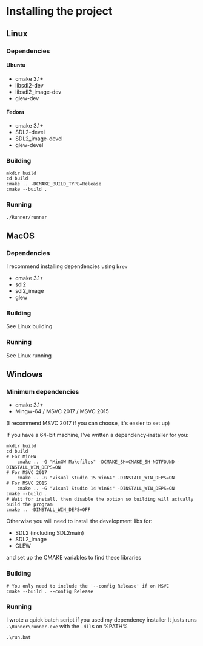 # Installing the project

## Linux

### Dependencies

#### Ubuntu

- cmake 3.1+
- libsdl2-dev
- libsdl2\_image-dev
- glew-dev

#### Fedora

- cmake 3.1+
- SDL2-devel
- SDL2\_image-devel
- glew-devel

### Building

    mkdir build
    cd build
    cmake .. -DCMAKE_BUILD_TYPE=Release
    cmake --build .

### Running

    ./Runner/runner

## MacOS

### Dependencies

I recommend installing dependencies using `brew`

- cmake 3.1+
- sdl2
- sdl2\_image
- glew

### Building

See Linux building

### Running

See Linux running

## Windows

### Minimum dependencies

- cmake 3.1+
- Mingw-64 / MSVC 2017 / MSVC 2015

(I recommend MSVC 2017 if you can choose, it's easier to set up)

If you have a 64-bit machine, I've written a dependency-installer for you:

    mkdir build
    cd build
    # For MinGW
        cmake .. -G "MinGW Makefiles" -DCMAKE_SH=CMAKE_SH-NOTFOUND -DINSTALL_WIN_DEPS=ON
    # For MSVC 2017
	    cmake .. -G "Visual Studio 15 Win64" -DINSTALL_WIN_DEPS=ON
    # For MSVC 2015
	    cmake .. -G "Visual Studio 14 Win64" -DINSTALL_WIN_DEPS=ON
    cmake --build .
    # Wait for install, then disable the option so building will actually build the program
    cmake .. -DINSTALL_WIN_DEPS=OFF

Otherwise you will need to install the development libs for:

- SDL2 (including SDL2main)
- SDL2\_image
- GLEW

and set up the CMAKE variables to find these libraries

### Building

    # You only need to include the '--config Release' if on MSVC
    cmake --build . --config Release

### Running

I wrote a quick batch script if you used my dependency installer
It justs runs ```.\Runner\runner.exe``` with the ```.dll```s on %PATH%

    .\run.bat
